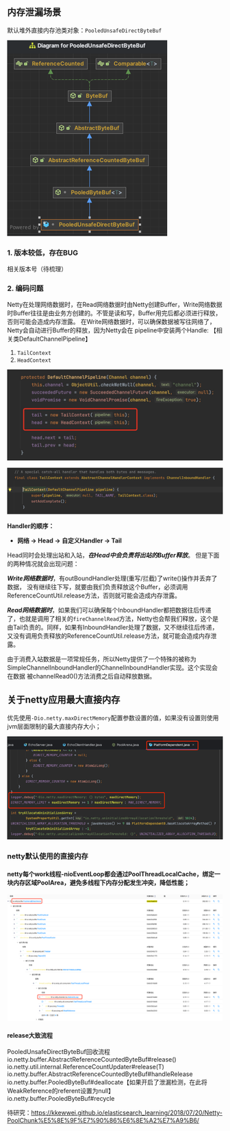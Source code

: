 ## 内存泄漏场景

默认堆外直接内存池类对象：`PooledUnsafeDirectByteBuf`

![img.png](materials/netty/PooledUnsafeDirectByteBuf.png)

### 1. 版本较低，存在BUG
相关版本号（待梳理）

### 2. 编码问题
Netty在处理网络数据时，在Read网络数据时由Netty创建Buffer，Write网络数据时Buffer往往是由业务方创建的。不管是读和写，Buffer用完后都必须进行释放，否则可能会造成内存泄露。
在Write网络数据时，可以确保数据被写往网络了，Netty会自动进行Buffer的释放，因为Netty会在 pipeline中安装两个Handle:
【相关类DefaultChannelPipeline】
1. `TailContext`
2. `HeadContext`

![头尾Handle.jpg](materials%2Fnetty%2F%E5%A4%B4%E5%B0%BEHandle.jpg)

![头尾hadler类.png](materials%2Fnetty%2F%E5%A4%B4%E5%B0%BEhadler%E7%B1%BB.png)

**Handler的顺序：**
- **网络 -> Head -> 自定义Handler -> Tail** 

Head同时会处理出站和入站，_**在Head中会负责将出站的Buffer释放**_。 但是下面的两种情况就会出现问题：

**_Write网络数据时_**，有outBoundHandler处理(重写/拦截)了write()操作并丢弃了数据， 没有继续往下写，就要由我们负责释放这个Buffer，必须调用ReferenceCountUtil.release方法，否则就可能会造成内存泄露。

_**Read网络数据时**_，如果我们可以确保每个InboundHandler都把数据往后传递了，也就是调用了相关的`fireChannelRead`方法，Netty也会帮我们释放，这个是由Tail负责的。同样，如果有InboundHandler处理了数据，又不继续往后传递，又没有调用负责释放的ReferenceCountUtil.release方法，就可能会造成内存泄露。

由于消费入站数据是一项常规任务，所以Netty提供了一个特殊的被称为 SimpleChannelInboundHandler的ChannelInboundHandler实现。这个实现会在数据 被channelRead0()方法消费之后自动释放数据。

## 关于netty应用最大直接内存

优先使用`-Dio.netty.maxDirectMemory`配置参数设置的值，如果没有设置则使用jvm层面限制的最大直接内存大小；

![img.png](materials/netty/netty最大直接内存.png)

### netty默认使用的直接内存

#### netty每个work线程-nioEventLoop都会通过PoolThreadLocalCache，绑定一块内存区域PoolArea，避免多线程下内存分配发生冲突，降低性能；
![img.png](materials/netty/netty-threadlocal直接内存段.png)

#### release大致流程
PooledUnsafeDirectByteBuf回收流程
io.netty.buffer.AbstractReferenceCountedByteBuf#release()
io.netty.util.internal.ReferenceCountUpdater#release(T)
io.netty.buffer.AbstractReferenceCountedByteBuf#handleRelease
io.netty.buffer.PooledByteBuf#deallocate【如果开启了泄漏检测，在此将WeakReference的referent设置为null】
io.netty.buffer.PooledByteBuf#recycle


待研究：https://kkewwei.github.io/elasticsearch_learning/2018/07/20/Netty-PoolChunk%E5%8E%9F%E7%90%86%E6%8E%A2%E7%A9%B6/